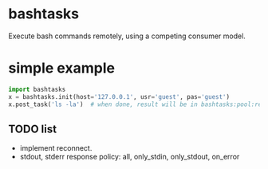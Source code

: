 # bashtasks
Execute bash commands remotely, using a competing consumer model.

# simple example
```python
import bashtasks
x = bashtasks.init(host='127.0.0.1', usr='guest', pas='guest')
x.post_task('ls -la')  # when done, result will be in bashtasks:pool:responses queue
```

## TODO list
* implement reconnect.
* stdout, stderr response policy: all, only_stdin, only_stdout, on_error
